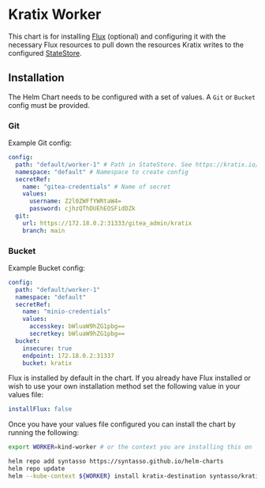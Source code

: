 # Kratix Worker

This chart is for installing [Flux](https://github.com/fluxcd/flux2) (optional) and configuring
it with the necessary Flux resources to pull down the resources Kratix writes to
the configured [StateStore](https://kratix.io/docs/main/reference/statestore/intro).

## Installation

The Helm Chart needs to be configured with a set of values. A `Git` or `Bucket` config
must be provided.

### Git

Example Git config:

```yaml
config:
  path: "default/worker-1" # Path in StateStore. See https://kratix.io/docs/main/reference/destinations/intro
  namespace: "default" # Namespace to create config
  secretRef:
    name: "gitea-credentials" # Name of secret
    values:
      username: Z2l0ZWFfYWRtaW4=
      password: cjhzQThDUEhEOSFidDZk
  git:
    url: https://172.18.0.2:31333/gitea_admin/kratix
    branch: main
```

### Bucket

Example Bucket config:

```yaml
config:
  path: "default/worker-1"
  namespace: "default"
  secretRef:
    name: "minio-credentials"
    values:
      accesskey: bWluaW9hZG1pbg==
      secretkey: bWluaW9hZG1pbg==
  bucket:
    insecure: true
    endpoint: 172.18.0.2:31337
    bucket: kratix
```

Flux is installed by default in the chart. If you already have Flux installed or
wish to use your own installation method set the following value in your values file:

```yaml
installFlux: false
```

Once you have your values file configured you can install the chart by running
the following:

```bash
export WORKER=kind-worker # or the context you are installing this on

helm repo add syntasso https://syntasso.github.io/helm-charts
helm repo update
helm --kube-context ${WORKER} install kratix-destination syntasso/kratix-destination -f values.yaml
```
